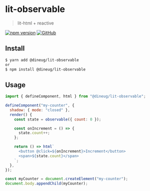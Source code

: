 # lit-observable

> lit-html + reactive

[![npm version](https://img.shields.io/npm/v/@dineug/lit-observable.svg?style=flat-square&color=blue)](https://www.npmjs.com/package/vuerd) [![GitHub](https://img.shields.io/github/license/dineug/lit-observable?style=flat-square&color=blue)](https://github.com/dineug/lit-observable/blob/main/LICENSE)

## Install

```bash
$ yarn add @dineug/lit-observable
or
$ npm install @dineug/lit-observable
```

## Usage

```javascript
import { defineComponent, html } from "@dineug/lit-observable";

defineComponent("my-counter", {
  shadow: { mode: "closed" },
  render() {
    const state = observable({ count: 0 });

    const onIncrement = () => {
      state.count++;
    };

    return () => html`
      <button @click=${onIncrement}>Increment</button>
      <span>${state.count}</span>
    `;
  },
});

const myCounter = document.createElement("my-counter");
document.body.appendChild(myCounter);
```
